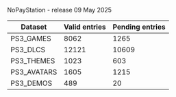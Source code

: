 NoPayStation - release 09 May 2025

|  Dataset  |Valid entries|Pending entries|
|-----------|-------------|---------------|
| PS3_GAMES |     8062    |      1265     |
|  PS3_DLCS |    12121    |     10609     |
| PS3_THEMES|     1023    |      603      |
|PS3_AVATARS|     1605    |      1215     |
| PS3_DEMOS |     489     |       20      |
